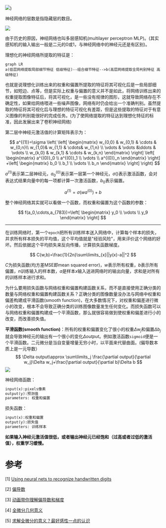 ![](https://gitee.com/rawonion/imgbed/raw/master/imgbed/image-20200423185455395.png))

神经网络的层数是指隐藏层的数目。



![](https://cdn.jsdelivr.net/gh/RawOnion/imgcloud/img/神经网络结构1.PNG)

由于历史的原因，神经网络也叫多层感知机(multilayer perceptron MLP)。(其实感知机的输入输出一般是二元的0或1，与神经网络中的神经元还是有区别)。

理想化的神经网络所提取的特征是：

```mermaid
graph LR
a(低层网络提取局部细节特征 低级特征)--组合细节特征-->b(高层网络提取全局判别特征 高级特征)
```

也就是说理想化训练出来的权重和偏置所提取的特征将其可视化后是一些局部细节，如短边、点等，但是实际上权重与偏置的意义并不是如此，将网络训练出来的权重提取图像特征后，将其可视化，是一些没有规律的图形，这就导致网络存在不确定性，如果给网络喂进一些噪声图像，网络有时仍会给出一个准确判别。虽然提取的特征将其可视化后与理想的特征可视化有差距，但是这些提取的特征对于有意义图像的判别能很好的完成任务。(为了使网络提取的特征达到理想化特征的标准，因此发展出来了卷积神经网络)

第二层中神经元激活值的计算矩阵表示为：

$$
a^{(1)}=\sigma \left( \left[ \begin{matrix} w_{0,0} & w_{0,1} & \cdots & w_{0,n}\\ w_{1,0}& w_{1,1} & \cdots& w_{1,n}  \\ \vdots & \vdots &\ddots & \vdots  \\ w_{k,0} & w_{k,1} & \cdots & w_{k,n} \end{matrix} \right]  \left[ \begin{matrix} a^{(0)}_0 \\  a^{(0)}_1 \\ \vdots \\ a^{(0)}_n   \end{matrix}  \right] +\left[ \begin{matrix} b_0 \\  b_1 \\ \vdots \\ b_n   \end{matrix}  \right]  \right) 
$$


$a^{(1)}$表示第二层神经元，$a^{(0)}_0$表示第一层第一个神经元，$\sigma()$表示激活函数，会对表达式结果向量中的每一项都计算一次激活函数，$b_0$表示偏置。

$$
a^{(1)}=\sigma(wa^{(0)})+b
$$


整个神经网络其实就可以看做一个函数，而权重和偏置为这个函数的参数：

$$
f(a_0,\cdots,a_{783})=\left[ \begin{matrix} y_0 \\ \vdots \\ y_9 \end{matrix}  \right] 
$$

----

在训练网络时，第一个`epoch`把所有训练样本送入网络中，计算每个样本的损失，并求所有样本损失的平均值，这个平均值就是"经验风险"，用来评价这个网络的好坏。然后依据这个平均损失来反向传播，计算损失函数梯度。

$$
C(w,b)=\frac{1}{2n}\sum\limits_{x}||y(x)-a||^2 
$$


$C$为损失函数(均方差MSE即mean squared error)，$w$表示所有权重，$b$表示所有偏置，$n$训练输入的样本数，$a$是样本$x$输入送进网络时的输出向量，求和是对所有的训练样本进行求和。



为什么要用损失函数与网络权重和偏置构建函数关系，而不是直接使用正确分类的数量与网络权重和偏置构建函数关系？正确分类的图像数量没办法与网络中权重和偏差构建成平滑函数(smooth function)，在大多数情况下，对权重和偏差进行微小的改变，根本不会导致正确分类的训练图像数量发生任何变化。而损失函数可以与网络权重和偏置构建成一个平滑函数，那么就很容易做到使权重和偏差进行小的改变，而改善损失值。

**平滑函数(smooth function)**：所有的权重和偏置变化了很小的权重$\Delta w_j$和偏置$\Delta b_j$就会导致神经元的输出有一个很小的变化$\Delta output$。例如激活函数`sigmoid`便是一个平滑函数。二元微分是当自变量增量无穷小时，以平面来代替曲面。(偏导数本质上是一元导数）
$$
\Delta output\approx \sum\limits_j \frac{\partial output}{\partial w_j}\Delta w_j+\frac{\partial output}{\partial b}\Delta b
$$
![](https://cdn.jsdelivr.net/gh/RawOnion/imgcloud/img/sigmoid函数.PNG)



神经网络函数：

```txt
input(x):pixels像素
output(y):预测值
parameters: 权重和偏置
```



损失函数：

```txt
input(x):权重和偏置
output(y):损失值
parameters: 训练样本
```



**如果输入神经元激活值很低，或者输出神经元已经饱和（过高或者过低的激活值），权重学习缓慢。**

# 参考

[1] [Using neural nets to recognize handwritten digits](http://neuralnetworksanddeeplearning.com/chap1.html)

[2] [偏导数](https://www.bilibili.com/s/video/BV1FE411P7MQ)

[3] [动画带你理解偏导数和梯度](https://www.bilibili.com/video/BV1sW411775X?spm_id_from=333.905.b_72656c61746564.5)

[4] [全微分几何意义](https://wenku.baidu.com/view/67122e25f111f18583d05ab8.html)

[5] [求解全微分的意义？最好感性一点的认识](https://www.zhihu.com/question/31464934)